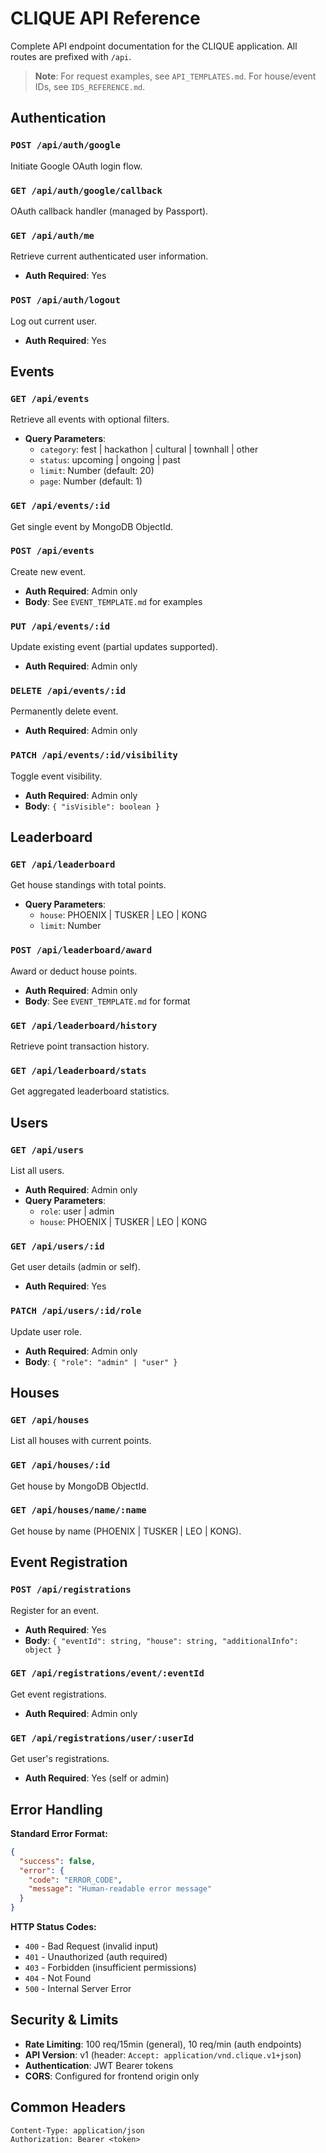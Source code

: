 # CLIQUE API Reference

Complete API endpoint documentation for the CLIQUE application. All routes are prefixed with `/api`.

> **Note**: For request examples, see `API_TEMPLATES.md`. For house/event IDs, see `IDS_REFERENCE.md`.

## Authentication

### `POST /api/auth/google`
Initiate Google OAuth login flow.

### `GET /api/auth/google/callback`
OAuth callback handler (managed by Passport).

### `GET /api/auth/me`
Retrieve current authenticated user information.
- **Auth Required**: Yes

### `POST /api/auth/logout`
Log out current user.
- **Auth Required**: Yes

## Events

### `GET /api/events`
Retrieve all events with optional filters.
- **Query Parameters**:
  - `category`: fest | hackathon | cultural | townhall | other
  - `status`: upcoming | ongoing | past
  - `limit`: Number (default: 20)
  - `page`: Number (default: 1)

### `GET /api/events/:id`
Get single event by MongoDB ObjectId.

### `POST /api/events`
Create new event.
- **Auth Required**: Admin only
- **Body**: See `EVENT_TEMPLATE.md` for examples

### `PUT /api/events/:id`
Update existing event (partial updates supported).
- **Auth Required**: Admin only

### `DELETE /api/events/:id`
Permanently delete event.
- **Auth Required**: Admin only

### `PATCH /api/events/:id/visibility`
Toggle event visibility.
- **Auth Required**: Admin only
- **Body**: `{ "isVisible": boolean }`

## Leaderboard

### `GET /api/leaderboard`
Get house standings with total points.
- **Query Parameters**:
  - `house`: PHOENIX | TUSKER | LEO | KONG
  - `limit`: Number

### `POST /api/leaderboard/award`
Award or deduct house points.
- **Auth Required**: Admin only
- **Body**: See `EVENT_TEMPLATE.md` for format

### `GET /api/leaderboard/history`
Retrieve point transaction history.

### `GET /api/leaderboard/stats`
Get aggregated leaderboard statistics.

## Users

### `GET /api/users`
List all users.
- **Auth Required**: Admin only
- **Query Parameters**:
  - `role`: user | admin
  - `house`: PHOENIX | TUSKER | LEO | KONG

### `GET /api/users/:id`
Get user details (admin or self).
- **Auth Required**: Yes

### `PATCH /api/users/:id/role`
Update user role.
- **Auth Required**: Admin only
- **Body**: `{ "role": "admin" | "user" }`

## Houses

### `GET /api/houses`
List all houses with current points.

### `GET /api/houses/:id`
Get house by MongoDB ObjectId.

### `GET /api/houses/name/:name`
Get house by name (PHOENIX | TUSKER | LEO | KONG).

## Event Registration

### `POST /api/registrations`
Register for an event.
- **Auth Required**: Yes
- **Body**: `{ "eventId": string, "house": string, "additionalInfo": object }`

### `GET /api/registrations/event/:eventId`
Get event registrations.
- **Auth Required**: Admin only

### `GET /api/registrations/user/:userId`
Get user's registrations.
- **Auth Required**: Yes (self or admin)

## Error Handling

**Standard Error Format:**
```json
{
  "success": false,
  "error": {
    "code": "ERROR_CODE",
    "message": "Human-readable error message"
  }
}
```

**HTTP Status Codes:**
- `400` - Bad Request (invalid input)
- `401` - Unauthorized (auth required)
- `403` - Forbidden (insufficient permissions)
- `404` - Not Found
- `500` - Internal Server Error

## Security & Limits

- **Rate Limiting**: 100 req/15min (general), 10 req/min (auth endpoints)
- **API Version**: v1 (header: `Accept: application/vnd.clique.v1+json`)
- **Authentication**: JWT Bearer tokens
- **CORS**: Configured for frontend origin only

## Common Headers

```
Content-Type: application/json
Authorization: Bearer <token>
```
